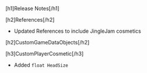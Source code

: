 [h1]Release Notes[/h1]

[h2]References[/h2]
- Updated References to include JingleJam cosmetics

[h2]CustomGameDataObjects[/h2]

[h3]CustomPlayerCosmetic[/h3]
- Added `float HeadSize`